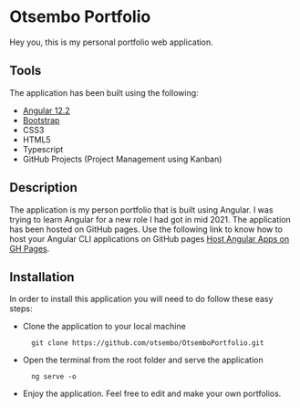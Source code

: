 # Otsembo Portfolio
Hey you, this is my personal portfolio web application.

Tools
-----
The application has been built using the following:
* [Angular 12.2](https://angular.io/)
* [Bootstrap](https://getbootstrap.com/)
* CSS3
* HTML5
* Typescript
* GitHub Projects (Project Management using Kanban)

Description
-----------

The application is my person portfolio that is built using Angular.
I was trying to learn Angular for a new role I had got in mid 2021.
The application has been hosted on GitHub pages. Use the following link to know how to host your Angular CLI applications on GitHub pages [Host Angular Apps on GH Pages](https://medium.com/tech-insights/how-to-deploy-angular-apps-to-github-pages-gh-pages-896c4e10f9b4).


Installation
------------

In order to install this application you will need to do follow these easy steps:

- Clone the application to your local machine

        git clone https://github.com/otsembo/OtsemboPortfolio.git
- Open the terminal from the root folder and serve the application
        
        ng serve -o
- Enjoy the application. Feel free to edit and make your own portfolios.
  
